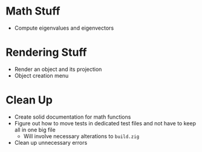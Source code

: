 # Math Stuff
- Compute eigenvalues and eigenvectors

# Rendering Stuff
- Render an object and its projection
- Object creation menu

# Clean Up
- Create solid documentation for math functions
- Figure out how to move tests in dedicated test files and not have to keep all in one big file
    - Will involve necessary alterations to `build.zig`
- Clean up unnecessary errors